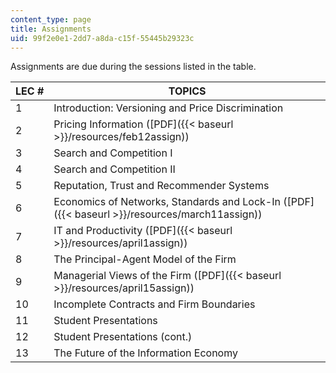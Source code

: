 ```yaml
---
content_type: page
title: Assignments
uid: 99f2e0e1-2dd7-a8da-c15f-55445b29323c
---
```


Assignments are due during the sessions listed in the table.

| LEC # | TOPICS |
| --- | --- |
| 1 | Introduction: Versioning and Price Discrimination |
| 2 | Pricing Information ([PDF]({{< baseurl >}}/resources/feb12assign)) |
| 3 | Search and Competition I |
| 4 | Search and Competition II |
| 5 | Reputation, Trust and Recommender Systems |
| 6 | Economics of Networks, Standards and Lock-In ([PDF]({{< baseurl >}}/resources/march11assign)) |
| 7 | IT and Productivity ([PDF]({{< baseurl >}}/resources/april1assign)) |
| 8 | The Principal-Agent Model of the Firm |
| 9 | Managerial Views of the Firm ([PDF]({{< baseurl >}}/resources/april15assign)) |
| 10 | Incomplete Contracts and Firm Boundaries |
| 11 | Student Presentations |
| 12 | Student Presentations (cont.) |
| 13 | The Future of the Information Economy